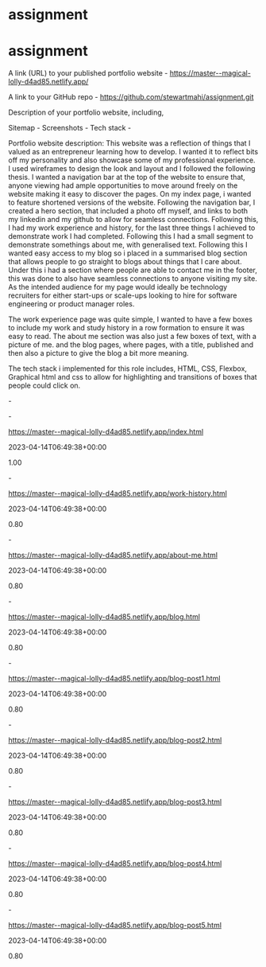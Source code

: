# assignment
# assignment

A link (URL) to your published portfolio website - https://master--magical-lolly-d4ad85.netlify.app/

A link to your GitHub repo - https://github.com/stewartmahi/assignment.git

Description of your portfolio website, including,
 
Sitemap - 
Screenshots - 
Tech stack - 


Portfolio website description: This website was a reflection of things that I valued as an entrepreneur learning how to develop. I wanted it to reflect bits off my personality and also showcase some of my professional experience. I used wireframes to design the look and layout and I followed the following thesis. I wanted a navigation bar at the top of the website to ensure that, anyone viewing had ample opportunities to move around freely on the website making it easy to discover the pages. On my index page, i wanted to feature shortened versions of the website. Following the navigation bar, I created a hero section, that included a photo off myself, and links to both my linkedin and my github to allow for seamless connections. Following this, I had my work experience and history, for the last three things I achieved to demonstrate work I had completed. Following this I had a small segment to demonstrate somethings about me, with generalised text. Following this I wanted easy access to my blog so i placed in a summarised blog section that allows people to go straight to blogs about things that I care about. Under this i had a section where people are able to contact me in the footer, this was done to also have seamless connections to anyone visiting my site. As the intended audience for my page would ideally be technology recruiters for either start-ups or scale-ups looking to hire for software engineering or product manager roles. 

The work experience page was quite simple, I wanted to have a few boxes to include my work and study history in a row formation to ensure it was easy to read. The about me section was also just a few boxes of text, with a picture of me. and the blog pages, where pages, with a title, published and then also a picture to give the blog a bit more meaning. 

The tech stack i implemented for this role includes, HTML, CSS, Flexbox, Graphical html and css to allow for highlighting and transitions of boxes that people could click on.


<?xml version="1.0" encoding="UTF-8"?>

-<urlset xsi:schemaLocation="http://www.sitemaps.org/schemas/sitemap/0.9 http://www.sitemaps.org/schemas/sitemap/0.9/sitemap.xsd" xmlns:xsi="http://www.w3.org/2001/XMLSchema-instance" xmlns="http://www.sitemaps.org/schemas/sitemap/0.9">

-<url>

<loc>https://master--magical-lolly-d4ad85.netlify.app/index.html</loc>

<lastmod>2023-04-14T06:49:38+00:00</lastmod>

<priority>1.00</priority>

</url>


-<url>

<loc>https://master--magical-lolly-d4ad85.netlify.app/work-history.html</loc>

<lastmod>2023-04-14T06:49:38+00:00</lastmod>

<priority>0.80</priority>

</url>


-<url>

<loc>https://master--magical-lolly-d4ad85.netlify.app/about-me.html</loc>

<lastmod>2023-04-14T06:49:38+00:00</lastmod>

<priority>0.80</priority>

</url>


-<url>

<loc>https://master--magical-lolly-d4ad85.netlify.app/blog.html</loc>

<lastmod>2023-04-14T06:49:38+00:00</lastmod>

<priority>0.80</priority>

</url>


-<url>

<loc>https://master--magical-lolly-d4ad85.netlify.app/blog-post1.html</loc>

<lastmod>2023-04-14T06:49:38+00:00</lastmod>

<priority>0.80</priority>

</url>


-<url>

<loc>https://master--magical-lolly-d4ad85.netlify.app/blog-post2.html</loc>

<lastmod>2023-04-14T06:49:38+00:00</lastmod>

<priority>0.80</priority>

</url>


-<url>

<loc>https://master--magical-lolly-d4ad85.netlify.app/blog-post3.html</loc>

<lastmod>2023-04-14T06:49:38+00:00</lastmod>

<priority>0.80</priority>

</url>


-<url>

<loc>https://master--magical-lolly-d4ad85.netlify.app/blog-post4.html</loc>

<lastmod>2023-04-14T06:49:38+00:00</lastmod>

<priority>0.80</priority>

</url>


-<url>

<loc>https://master--magical-lolly-d4ad85.netlify.app/blog-post5.html</loc>

<lastmod>2023-04-14T06:49:38+00:00</lastmod>

<priority>0.80</priority>

</url>

</urlset>
